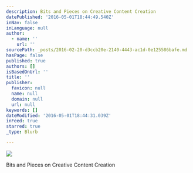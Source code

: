 ```yaml
---
description: Bits and Pieces on Creative Content Creation
datePublished: '2016-05-01T18:44:49.540Z'
inNav: false
inLanguage: null
author:
  - name: ''
    url: ''
sourcePath: _posts/2016-02-20-d3ccb20e-2140-4443-ac1d-0e125586bafe.md
hasPage: false
published: true
authors: []
isBasedOnUrl: ''
title: ''
publisher:
  favicon: null
  name: null
  domain: null
  url: null
keywords: []
dateModified: '2016-05-01T18:44:31.039Z'
inFeed: true
starred: true
_type: Blurb

---
```

![](https://the-grid-user-content.s3-us-west-2.amazonaws.com/317f283f-aaa8-414a-9ed6-2157c366b29b.jpg)

Bits and Pieces on Creative Content Creation